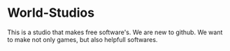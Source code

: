 # World-Studios
This is a studio that makes free software's. We are new to github. We want to make not only games, but also helpfull softwares.  
